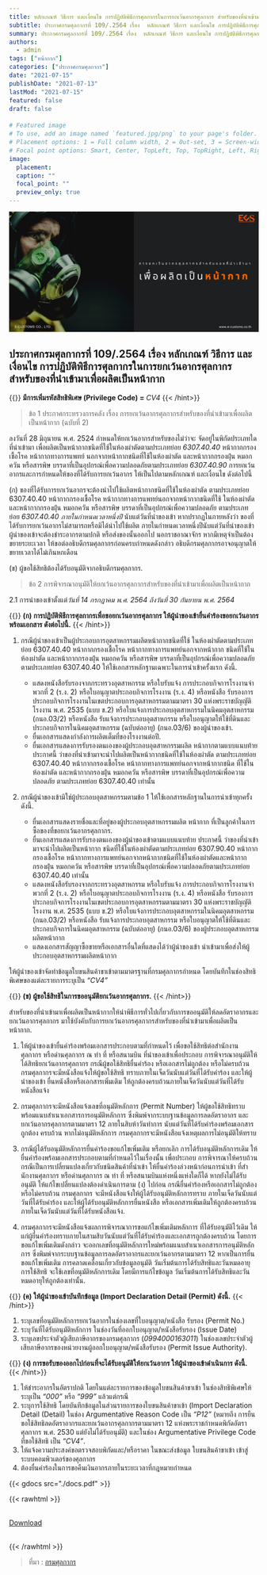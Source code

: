 ```yaml
---
title: หลักเกณฑ์ วิธีการ และเงื่อนไข การปฏิบัติพิธีการศุลกากรในการยกเว้นอากรศุลกากร สำหรับของที่นำเข้ามาเพื่อผลิตเป็นหน้ากาก
subtitle: ประกาศกรมศุลกากรที่ 109/.2564 เรื่อง  หลักเกณฑ์ วิธีการ และเงื่อนไข การปฏิบัติพิธีการศุลกากรในการยกเว้นอากรศุลกากร สำหรับของที่นำเข้ามาเพื่อผลิตเป็นหน้ากาก
summary: ประกาศกรมศุลกากรที่ 109/.2564 เรื่อง  หลักเกณฑ์ วิธีการ และเงื่อนไข การปฏิบัติพิธีการศุลกากรในการยกเว้นอากรศุลกากร สำหรับของที่นำเข้ามาเพื่อผลิตเป็นหน้ากาก
authors:
  - admin
tags: ["หน้ากาก"]
categories: ["ประกาศกรมศุลกากร"]
date: "2021-07-15"
publishDate: "2021-07-13"
lastMod: "2021-07-15"
featured: false
draft: false

# Featured image
# To use, add an image named `featured.jpg/png` to your page's folder.
# Placement options: 1 = Full column width, 2 = Out-set, 3 = Screen-width
# Focal point options: Smart, Center, TopLeft, Top, TopRight, Left, Right, BottomLeft, Bottom, BottomRight
image:
  placement:
  caption: ""
  focal_point: ""
  preview_only: true
---
```


![](featured.png)

## ประกาศกรมศุลกากรที่ 109/.2564 เรื่อง หลักเกณฑ์ วิธีการ และเงื่อนไข การปฏิบัติพิธีการศุลกากรในการยกเว้นอากรศุลกากร สำหรับของที่นำเข้ามาเพื่อผลิตเป็นหน้ากาก

{{<hint warning>}}
**มีการเพิ่มรหัสสิทธิพิเศษ (Privilege Code) =** *CV4*
{{< /hint>}}

> ข้อ 1 ประกาศกระทรวงการคลัง เรื่อง การยกเว้นอากรศุลกากรสําหรับของที่นําเข้ามาเพื่อผลิตเป็นหน้ากาก (ฉบับที่ 2)

ลงวันที่ 28 มิถุนายน พ.ศ. 2524 กําหนดให้ยกเว้นอากรสําหรับของไม่ว่าจะ จัดอยู่ในพิกัดประเภทใดที่นําเข้ามา เพื่อผลิตเป็นหน้ากากชนิดที่ใช้ในห้องผ่าตัดตามประเภทย่อย _6307.40.40_ หน้ากากกรองเชื้อโรค หน้ากากทางการแพทย์ นอกจากหน้ากากชนิดที่ใช้ในห้องผ่าตัด และหน้ากากกรองฝุ่น หมอกควัน หรือสารพิษ บรรดาที่เป็นอุปกรณ์เพื่อความปลอดภัยตามประเภทย่อย _6307.40.90_ การยกเว้นอากรและการกําหนดให้ของที่ได้รับการยกเว้นอากร ให้เป็นไปตามหลักเกณฑ์ และเงื่อนไข ดังต่อไปนี้

(ก) ของที่ได้รับการยกเว้นอากรจะต้องนําไปใช้ผลิตหน้ากากชนิดที่ใช้ในห้องผ่าตัด ตามประเภทย่อย 6307.40.40 หน้ากากกรองเชื้อโรค หน้ากากทางการแพทย์นอกจากหน้ากากชนิดที่ใช้ ในห้องผ่าตัด และหน้ากากกรองฝุ่น หมอกควัน หรือสารพิษ บรรดาที่เป็นอุปกรณ์เพื่อความปลอดภัย ตามประเภทย่อย _6307.40.40 ภายในกําหนดเวลาหนึ่งปี_ นับแต่วันที่นําของเข้า
หากปรากฏในภายหลังว่า ของที่ได้รับการยกเว้นอากรไม่สามารถหรือมิได้นําไปใช้ผลิต ภายในกําหนดเวลาหนึ่งปีนับแต่วันที่นําของเข้า ผู้นําของเข้าจะต้องชําระอากรตามปกติ หรือส่งของนั้นออกไป นอกราชอาณาจักร หากมีเหตุจําเป็นต้องขยายระยะเวลา ให้ขอต่ออธิบดีกรมศุลกากรก่อนครบกําหนดดังกล่าว อธิบดีกรมศุลกากรอาจอนุญาตให้ขยายเวลาได้ไม่เกินหกเดือน

(ข) ผู้ขอใช้สิทธิต้องได้รับอนุมัติจากอธิบดีกรมศุลกากร.

> ข้อ 2 การพิจารณาอนุมัติให้ยกเว้นอากรศุลกากรสําหรับของที่นําเข้ามาเพื่อผลิตเป็นหน้ากาก

2.1 การนําของเข้าตั้งแต่*วันที่ 14 กรกฎาคม พ.ศ. 2564 ถึงวันที่ 30 กันยายน พ.ศ. 2564*

{{<hint warning>}}
**(ก) การปฏิบัติพิธีการศุลกากรเพื่อขอยกเว้นอากรศุลกากร ให้ผู้นําของเข้ายื่นคําร้องขอยกเว้นอากรพร้อมเอกสาร ดังต่อไปนี้.**
{{< /hint>}}  

1. กรณีผู้นําของเข้าเป็นผู้ประกอบการอุตสาหกรรมผลิตหน้ากากชนิดที่ใช้ ในห้องผ่าตัดตามประเภทย่อย 6307.40.40 หน้ากากกรองเชื้อโรค หน้ากากทางการแพทย์นอกจากหน้ากาก ชนิดที่ใช้ในห้องผ่าตัด และหน้ากากกรองฝุ่น หมอกควัน หรือสารพิษ บรรดาที่เป็นอุปกรณ์เพื่อความปลอดภัย ตามประเภทย่อย 6307.40.40 ให้ใช้เอกสารหลักฐานเฉพาะในการนําเข้าครั้งแรก ดังนี้.  
   - แสดงหนังสือรับรองจากกระทรวงอุตสาหกรรม หรือใบรับแจ้ง การประกอบกิจการโรงงานจําพวกที่ 2 (ร.ง. 2) หรือใบอนุญาตประกอบกิจการโรงงาน (ร.ง. 4) หรือหนังสือ รับรองการประกอบกิจการโรงงานในเขตประกอบการอุตสาหกรรมตามมาตรา 30 แห่งพระราชบัญญัติโรงงาน พ.ศ. 2535 (แบบ ข.2) หรือใบแจ้งการประกอบอุตสาหกรรมในนิคมอุตสาหกรรม (กนอ.03/2) หรือหนังสือ รับแจ้งการประกอบอุตสาหกรรม หรือใบอนุญาตให้ใช้ที่ดินและประกอบกิจการในนิคมอุตสาหกรรม (ฉบับต่ออายุ) (กนอ.03/6) ของผู้นําของเข้า.
   - ยื่นเอกสารแสดงกําลังการผลิตเต็มที่ของโรงงานต่อปี.
   - ยื่นเอกสารแสดงการรับรองตนเองของผู้ประกอบอุตสาหกรรมผลิต หน้ากากตามแบบแนบท้ายประกาศนี้ ว่าของที่นําเข้ามาจะนําไปผลิตเป็นหน้ากากชนิดที่ใช้ในห้องผ่าตัด ตามประเภทย่อย 6307.40.40 หน้ากากกรองเชื้อโรค หน้ากากทางการแพทย์นอกจากหน้ากากชนิด ที่ใช้ในห้องผ่าตัด และหน้ากากกรองฝุ่น หมอกควัน หรือสารพิษ บรรดาที่เป็นอุปกรณ์เพื่อความปลอดภัย ตามประเภทย่อย 6307.40.40 เท่านั้น

2. กรณีผู้นําของเข้ามิใช่ผู้ประกอบอุตสาหกรรมตามข้อ 1 ให้ใช้เอกสารหลักฐานในการนําเข้าทุกครั้ง ดังนี้.  
   - ยื่นเอกสารแสดงรายชื่อและที่อยู่ของผู้ประกอบอุตสาหกรรมผลิต หน้ากาก ที่เป็นลูกค้าในการซื้อของที่ขอยกเว้นอากรศุลกากร.
   - ยื่นเอกสารแสดงการรับรองตนเองของผู้นําของเข้าตามแบบแนบท้าย ประกาศนี้ ว่าของที่นําเข้ามาจะนําไปผลิตเป็นหน้ากาก ชนิดที่ใช้ในห้องผ่าตัดตามประเภทย่อย 6307.90.40 หน้ากากกรองเชื้อโรค หน้ากากทางการแพทย์นอกจากหน้ากากชนิดที่ใช้ในห้องผ่าตัดและหน้ากากกรองฝุ่น หมอกควัน หรือสารพิษ บรรดาที่เป็นอุปกรณ์เพื่อความปลอดภัยตามประเภทย่อย 6307.40.40 เท่านั้น
   - แสดงหนังสือรับรองจากกระทรวงอุตสาหกรรม หรือใบรับแจ้ง การประกอบกิจการโรงงานจําพวกที่ 2 (ร.ง. 2) หรือใบอนุญาตประกอบกิจการโรงงาน (ร.ง. 4) หรือหนังสือ รับรองการประกอบกิจการโรงงานในเขตประกอบการอุตสาหกรรมตามมาตรา 30 แห่งพระราชบัญญัติโรงงาน พ.ศ. 2535 (แบบ ข.2) หรือใบแจ้งการประกอบอุตสาหกรรมในนิคมอุตสาหกรรม (กนอ.03/2) หรือหนังสือ รับแจ้งการประกอบอุตสาหกรรม หรือใบอนุญาตให้ใช้ที่ดินและประกอบกิจการในนิคมอุตสาหกรรม (ฉบับต่ออายุ) (กนอ.03/6) ของผู้ประกอบอุตสาหกรรมผลิตหน้ากาก
   - แสดงเอกสารสัญญาซื้อขายหรือเอกสารอื่นใดที่แสดงได้ว่าผู้นําของเข้า นําเข้ามาเพื่อส่งให้ผู้ประกอบอุตสาหกรรมผลิตหน้ากาก
  
  ให้ผู้นําของเข้าจัดทําข้อมูลใบขนสินค้าขาเข้าตามมาตรฐานที่กรมศุลกากรกําหนด โดยบันทึกในช่องสิทธิพิเศษของแต่ละรายการระบุเป็น *“CV4”*

{{<hint warning>}}
**(ข) ผู้ขอใช้สิทธิในการขออนุมัติยกเว้นอากรศุลกากร.**
{{< /hint>}}

สําหรับของที่นําเข้ามาเพื่อผลิตเป็นหน้ากากให้นําพิธีการทั่วไปเกี่ยวกับการขออนุมัติให้ลดอัตราอากรและยกเว้นอากรศุลกากร มาใช้บังคับกับการยกเว้นอากรศุลกากรสําหรับของที่นําเข้ามาเพื่อผลิตเป็นหน้ากาก.

1. ให้ผู้นําของเข้ายื่นคําร้องพร้อมเอกสารประกอบตามที่กําหนดไว้ เพื่อขอใช้สิทธิต่อสํานักงานศุลกากร หรือด่านศุลกากร ณ ท่า ที่ หรือสนามบิน ที่นําของเข้าเพื่อประกอบ การพิจารณาอนุมัติให้ได้สิทธิยกเว้นอากรศุลกากร กรณีผู้ขอใช้สิทธิยื่นคําร้อง หรือเอกสารไม่ถูกต้อง หรือไม่ครบถ้วน กรมศุลกากรจะมีหนังสือแจ้งให้ผู้ขอใช้สิทธิ ทราบภายในเจ็ดวันนับแต่วันที่ได้รับคําร้อง และให้ผู้นําของเข้า ยื่นหนังสือหรือเอกสารเพิ่มเติม ให้ถูกต้องครบถ้วนภายในเจ็ดวันนับแต่วันที่ได้รับหนังสือแจ้ง

2. กรมศุลกากรจะมีหนังสือแจ้งเลขที่อนุมัติหลักการ (Permit Number) ให้ผู้ขอใช้สิทธิทราบพร้อมแนบสําเนาเอกสารการอนุมัติหลักการ ซึ่งพิมพ์จากระบบฐานข้อมูลการลดอัตราอากร และยกเว้นอากรศุลกากรตามมาตรา 12 ภายในสิบห้าวันทําการ นับแต่วันที่ได้รับคําร้องพร้อมเอกสารถูกต้อง ครบถ้วน หากไม่อนุมัติหลักการ กรมศุลกากรจะมีหนังสือแจ้งเหตุผลการไม่อนุมัติให้ทราบ

3. กรณีผู้ได้รับอนุมัติหลักการยื่นคําร้องขอแก้ไขเพิ่มเติม หรือยกเลิก การได้รับอนุมัติหลักการเดิม ให้ยื่นคําร้องพร้อมเอกสารประกอบตามที่กําหนดไว้ในเรื่องนั้น เพื่อประกอบ การพิจารณาให้ครบถ้วน กรณีเป็นการเปลี่ยนแปลงเกี่ยวกับชนิดสินค้าที่นําเข้า ให้ยื่นคําร้องล่วงหน้าก่อนการนําเข้า ที่สํานักงานศุลกากร หรือด่านศุลกากร ณ ท่า ที่ หรือสนามบินแห่งหนึ่งแห่งใดก็ได้ หากยังไม่ได้รับอนุมัติ ให้แก้ไขเปลี่ยนแปลงต้องดําเนินการตาม (ง) ไปก่อน  กรณียื่นคําร้องหรือเอกสารไม่ถูกต้องหรือไม่ครบถ้วน กรมศุลกากร จะมีหนังสือแจ้งให้ผู้ได้รับอนุมัติหลักการทราบ ภายในเจ็ดวันนับแต่วันที่ได้รับคําร้อง และให้ผู้ได้รับอนุมัติหลักการยื่นหนังสือ หรือเอกสารเพิ่มเติมให้ถูกต้องครบถ้วน ภายในเจ็ดวันนับแต่วันที่ได้รับหนังสือแจ้ง.

4. กรมศุลกากรจะมีหนังสือแจ้งผลการพิจารณาการขอแก้ไขเพิ่มเติมหลักการ ที่ได้รับอนุมัติไว้เดิม ให้แก่ผู้ยื่นคําร้องทราบภายในสามสิบวันนับแต่วันที่ได้รับคําร้องและเอกสารถูกต้องครบถ้วน โดยการขอแก้ไขเพิ่มเติมดังกล่าว จะออกเลขที่อนุมัติหลักการใหม่พร้อมแนบสําเนาเอกสารการอนุมัติหลักการ ซึ่งพิมพ์จากระบบฐานข้อมูลการลดอัตราอากรและยกเว้นอากรตามมาตรา 12 หากเป็นการยื่นขอแก้ไขเพิ่มเติม การคลาดเคลื่อนเกี่ยวกับข้อมูลอนุมัติ วันเริ่มต้นการได้รับสิทธิและวันหมดอายุการใช้สิทธิ จะใช้เลขที่อนุมัติหลักการเดิม โดยมีการแก้ไขข้อมูล วันเริ่มต้นการได้รับสิทธิและวันหมดอายุให้ถูกต้องเท่านั้น. 

{{<hint warning>}}
**(ค) ให้ผู้นําของเข้าบันทึกข้อมูล (Import Declaration Detail (Permit) ดังนี้.**
{{< /hint>}}

1. ระบุเลขที่อนุมัติหลักการยกเว้นอากรในช่องเลขที่ใบอนุญาต/หนังสือ รับรอง (Permit No.)
2. ระบุวันที่ได้รับอนุมัติหลักการ ในช่องวันที่ออกใบอนุญาต/หนังสือรับรอง (Issue Date)
3. ระบุเลขประจําตัวผู้เสียภาษีอากรของกรมศุลกากร (_0994000163011_) ในช่องเลขประจําตัวผู้เสียภาษีอากรของหน่วยงานผู้ออกใบอนุญาต/หนังสือรับรอง (Permit Issue Authority).  

{{<hint warning>}}
**(ง) การขอรับของออกไปก่อนที่จะได้รับอนุมัติให้ยกเว้นอากร ให้ผู้นําของเข้าดําเนินการ ดังนี้.**
{{< /hint>}}

1. ให้ชําระอากรในอัตราปกติ โดยในแต่ละรายการของข้อมูลใบขนสินค้าขาเข้า ในช่องสิทธิพิเศษให้ระบุเป็น _“000”_ หรือ _“999”_ แล้วแต่กรณี
2. ระบุการใช้สิทธิ โดยบันทึกข้อมูลในส่วนรายการของใบขนสินค้าขาเข้า (Import Declaration Detail (Detail) ในช่อง Argumentative Reason Code เป็น _“P12”_ (หมายถึง การยืน ขอใช้สิทธิลดอัตราอากรและยกเว้นอากรศุลกากรตามมาตรา 12 แห่งพระราชกําหนดพิกัดอัตราศุลกากร พ.ศ. 2530 แต่ยังไม่ได้รับอนุมัติ) และในช่อง Argumentative Privilege Code ที่ขอใช้สิทธิ เป็น _“CV4”_.
3. ให้แจ้งความประสงค์ขอตรวจสอบพิกัดและ/หรือราคา ในขณะส่งข้อมูล ใบขนสินค้าขาเข้า เข้าสู่ระบบคอมพิวเตอร์ของศุลกากร
4. ต้องยื่นคําร้องในการขอคืนเงินอากรภายในระยะเวลาที่กฎหมายกําหนด

{{< gdocs src="./docs.pdf" >}}

{{< rawhtml >}}
<br>

<br>
<div class="article-tags">
<a class="badge badge-danger" href="./docs.pdf" target="_blank" id="download_files_new">Download</a>

</div>
<br>

{{< /rawhtml >}}

> ที่มา : [กรมศุลกากร](http://www.customs.go.th/cont_strc_download_with_docno_date.php?lang=th&top_menu=menu_homepage&current_id=14232932404e505f49464b4d464b47)
